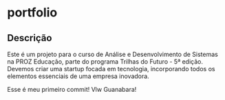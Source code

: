 # portfolio
 
 ## Descrição
Este é um projeto para o curso de Análise e Desenvolvimento de Sistemas na PROZ Educação, parte do programa Trilhas do Futuro - 5ª edição.
Devemos criar uma startup focada em tecnologia, incorporando todos os elementos essenciais de uma empresa inovadora.

Esse é meu primeiro commit! Vlw Guanabara!
 
